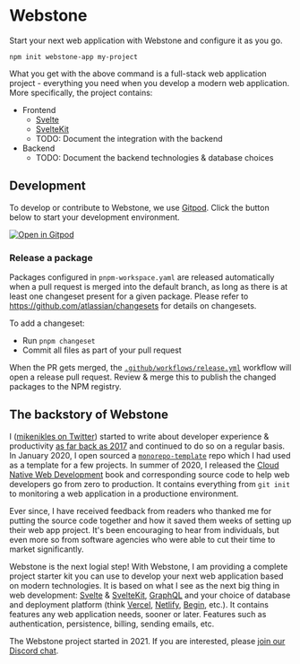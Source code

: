 # Webstone

Start your next web application with Webstone and configure it as you go.

```
npm init webstone-app my-project
```

What you get with the above command is a full-stack web application project - everything you need when you develop a modern web application. More specifically, the project contains:

- Frontend
  - [Svelte](https://svelte.dev)
  - [SvelteKit](https://kit.svelte.dev)
  - TODO: Document the integration with the backend
- Backend
  - TODO: Document the backend technologies & database choices

## Development

To develop or contribute to Webstone, we use [Gitpod](https://www.gitpod.io). Click the button below to start your development environment.

[![Open in Gitpod](https://gitpod.io/button/open-in-gitpod.svg)](https://gitpod.io/#https://github.com/WebstoneHQ/webstone)

### Release a package

Packages configured in `pnpm-workspace.yaml` are released automatically when a pull request is merged into the default branch, as long as there is at least one changeset present for a given package. Please refer to https://github.com/atlassian/changesets for details on changesets.

To add a changeset:

- Run `pnpm changeset`
- Commit all files as part of your pull request

When the PR gets merged, the [`.github/workflows/release.yml`](.github/workflows/release.yml) workflow will open a release pull request. Review & merge this to publish the changed packages to the NPM registry.

## The backstory of Webstone

I ([mikenikles on Twitter](https://twitter.com/mikenikles)) started to write about developer experience & productivity [as far back as 2017](https://www.mikenikles.com/blog/a-mostly-automated-release-process) and continued to do so on a regular basis. In January 2020, I open sourced a [`monorepo-template`](https://github.com/mikenikles/monorepo-template) repo which I had used as a template for a few projects. In summer of 2020, I released the [Cloud Native Web Development](https://www.mikenikles.com/cloud-native-web-development) book and corresponding source code to help web developers go from zero to production. It contains everything from `git init` to monitoring a web application in a productione environment.

Ever since, I have received feedback from readers who thanked me for putting the source code together and how it saved them weeks of setting up their web app project. It's been encouraging to hear from individuals, but even more so from software agencies who were able to cut their time to market significantly.

Webstone is the next logial step! With Webstone, I am providing a complete project starter kit you can use to develop your next web application based on modern technologies. It is based on what I see as the next big thing in web development: [Svelte](https://svelte.dev) & [SvelteKit](https://kit.svelte.dev), [GraphQL](https://graphql.org/) and your choice of database and deployment platform (think [Vercel](https://vercel.com), [Netlify](https://www.netlify.com), [Begin](https://begin.com), etc.). It contains features any web application needs, sooner or later. Features such as authentication, persistence, billing, sending emails, etc.

The Webstone project started in 2021. If you are interested, please [join our Discord chat](https://discord.gg/WTyAkYe8t3).
